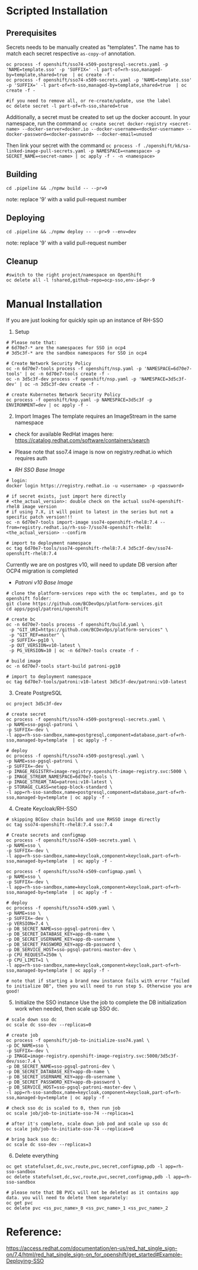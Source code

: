 # Scripted Installation

## Prerequisites
Secrets needs to be manually created as "templates". The name has to match each secret respective `as-copy-of` annotation.
```
oc process -f openshift/sso74-x509-postgresql-secrets.yaml -p 'NAME=template.sso' -p 'SUFFIX=' -l part-of=rh-sso,managed-by=template,shared=true  | oc create -f -
oc process -f openshift/sso74-x509-secrets.yaml -p 'NAME=template.sso' -p 'SUFFIX=' -l part-of=rh-sso,managed-by=template,shared=true  | oc create -f -

#if you need to remove all, or re-create/update, use the label
oc delete secret -l part-of=rh-sso,shared=true

```

Additionally, a secret must be created to set up the docker account. In your namespace, run the command 
    ```oc create secret docker-registry <secret-name> --docker-server=docker.io --docker-username=<docker-username> --docker-password=<docker-password> --docker-email=unused```

Then link your secret with the command
    ```oc process -f ./openshift/k6/sa-linked-image-pull-secrets.yaml -p NAMESPACE=<namespace> -p SECRET_NAME=<secret-name> | oc apply -f - -n <namespace>```

## Building
```
cd .pipeline && ./npmw build -- --pr=9
```
note: replace '9' with a valid pull-request number

## Deploying
```
cd .pipeline && ./npmw deploy -- --pr=9 --env=dev
```
note: replace '9' with a valid pull-request number

## Cleanup
```
#switch to the right project/namespace on OpenShift
oc delete all -l !shared,github-repo=ocp-sso,env-id=pr-9
```

# Manual Installation
If you are just looking for quickly spin up an instance of RH-SSO

1. Setup
```shell
# Please note that:
# 6d70e7-* are the namespaces for SSO in ocp4
# 3d5c3f-* are the sandbox namespaces for SSO in ocp4

# Create Network Security Policy
oc -n 6d70e7-tools process -f openshift/nsp.yaml -p 'NAMESPACE=6d70e7-tools' | oc -n 6d70e7-tools create -f -
oc -n 3d5c3f-dev process -f openshift/nsp.yaml -p 'NAMESPACE=3d5c3f-dev' | oc -n 3d5c3f-dev create -f -

# create Kubernetes Network Security Policy
oc process -f openshift/knp.yaml -p NAMESPACE=3d5c3f -p ENVIRONMENT=dev | oc apply -f -
```

2. Import Images
The template requires an ImageStream in the same namespace
- check for available RedHat images here: https://catalog.redhat.com/software/containers/search
- Please note that sso7.4 image is now on registry.redhat.io which requires auth

- *RH SSO Base Image*
```shell
# login:
docker login https://registry.redhat.io -u <username> -p <password>

# if secret exists, just import here directly
# <the_actual_version>: double check on the actual sso74-openshift-rhel8 image version
# if using 7.X, it will point to latest in the series but not a specific patch version!!!
oc -n 6d70e7-tools import-image sso74-openshift-rhel8:7.4 --from=registry.redhat.io/rh-sso-7/sso74-openshift-rhel8:<the_actual_version> --confirm

# import to deployment namespace
oc tag 6d70e7-tools/sso74-openshift-rhel8:7.4 3d5c3f-dev/sso74-openshift-rhel8:7.4
```

Currently we are on postgres v10, will need to update DB version after OCP4 migration is completed

- *Patroni v10 Base Image*
```shell
# clone the platform-services repo with the oc templates, and go to openshift folder:
git clone https://github.com/BCDevOps/platform-services.git
cd apps/pgsql/patroni/openshift

# create bc
oc -n 6d70e7-tools process -f openshift/build.yaml \
 -p "GIT_URI=https://github.com/BCDevOps/platform-services" \
 -p "GIT_REF=master" \
 -p SUFFIX=-pg10 \
 -p OUT_VERSION=v10-latest \
 -p PG_VERSION=10 | oc -n 6d70e7-tools create -f -

# build image
oc -n 6d70e7-tools start-build patroni-pg10

# import to deployment namespace
oc tag 6d70e7-tools/patroni:v10-latest 3d5c3f-dev/patroni:v10-latest
```

3. Create PostgreSQL
```shell
oc project 3d5c3f-dev

# create secret
oc process -f openshift/sso74-x509-postgresql-secrets.yaml \
-p NAME=sso-pgsql-patroni \
-p SUFFIX=-dev \
-l app=rh-sso-sandbox,name=postgresql,component=database,part-of=rh-sso,managed-by=template  | oc apply -f -

# deploy
oc process -f openshift/sso74-x509-postgresql.yaml \
-p NAME=sso-pgsql-patroni \
-p SUFFIX=-dev \
-p IMAGE_REGISTRY=image-registry.openshift-image-registry.svc:5000 \
-p IMAGE_STREAM_NAMESPACE=6d70e7-tools \
-p IMAGE_STREAM_TAG=patroni:v10-latest \
-p STORAGE_CLASS=netapp-block-standard \
-l app=rh-sso-sandbox,name=postgresql,component=database,part-of=rh-sso,managed-by=template | oc apply -f -
```

4. Create Keycloak/RH-SSO
```shell
# skipping BCGov chain builds and use RHSSO image directly
oc tag sso74-openshift-rhel8:7.4 sso:7.4

# Create secrets and configmap
oc process -f openshift/sso74-x509-secrets.yaml \
-p NAME=sso \
-p SUFFIX=-dev \
-l app=rh-sso-sandbox,name=keycloak,component=keycloak,part-of=rh-sso,managed-by=template  | oc apply -f -

oc process -f openshift/sso74-x509-configmap.yaml \
-p NAME=sso \
-p SUFFIX=-dev \
-l app=rh-sso-sandbox,name=keycloak,component=keycloak,part-of=rh-sso,managed-by=template  | oc apply -f -

# deploy
oc process -f openshift/sso74-x509.yaml \
-p NAME=sso \
-p SUFFIX=-dev \
-p VERSION=7.4 \
-p DB_SECRET_NAME=sso-pgsql-patroni-dev \
-p DB_SECRET_DATABASE_KEY=app-db-name \
-p DB_SECRET_USERNAME_KEY=app-db-username \
-p DB_SECRET_PASSWORD_KEY=app-db-password \
-p DB_SERVICE_HOST=sso-pgsql-patroni-master-dev \
-p CPU_REQUEST=250m \
-p CPU_LIMIT=1 \
-l app=rh-sso-sandbox,name=keycloak,component=keycloak,part-of=rh-sso,managed-by=template | oc apply -f -

# note that if starting a brand new instance fails with error "failed to initialize DB", then you will need to run step 5. Otherwise you are good!
```

5. Initialize the SSO instance
Use the job to complete the DB initialization work when needed, then scale up SSO dc.

```shell
# scale down sso dc
oc scale dc sso-dev --replicas=0

# create job
oc process -f openshift/job-to-initialize-sso74.yaml \
-p DC_NAME=sso \
-p SUFFIX=-dev \
-p IMAGE=image-registry.openshift-image-registry.svc:5000/3d5c3f-dev/sso:7.4 \
-p DB_SECRET_NAME=sso-pgsql-patroni-dev \
-p DB_SECRET_DATABASE_KEY=app-db-name \
-p DB_SECRET_USERNAME_KEY=app-db-username \
-p DB_SECRET_PASSWORD_KEY=app-db-password \
-p DB_SERVICE_HOST=sso-pgsql-patroni-master-dev \
-l app=rh-sso-sandbox,name=keycloak,component=keycloak,part-of=rh-sso,managed-by=template | oc apply -f -

# check sso dc is scaled to 0, then run job
oc scale job/job-to-initiate-sso-74 --replicas=1

# after it's complete, scale down job pod and scale up sso dc
oc scale job/job-to-initiate-sso-74 --replicas=0

# bring back sso dc:
oc scale dc sso-dev --replicas=3
```

6. Delete everything
```shell
oc get statefulset,dc,svc,route,pvc,secret,configmap,pdb -l app=rh-sso-sandbox
oc delete statefulset,dc,svc,route,pvc,secret,configmap,pdb -l app=rh-sso-sandbox

# please note that DB PVCs will not be deleted as it contains app data. you will need to delete them separately:
oc get pvc
oc delete pvc <ss_pvc_name>_0 <ss_pvc_name>_1 <ss_pvc_name>_2
```

# Reference:
https://access.redhat.com/documentation/en-us/red_hat_single_sign-on/7.4/html/red_hat_single_sign-on_for_openshift/get_started#Example-Deploying-SSO
